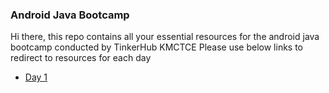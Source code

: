 ### Android Java Bootcamp
Hi there, this repo contains all your essential resources for the android java bootcamp conducted by TinkerHub KMCTCE
Please use below links to redirect to resources for each day
- [Day 1]('https://github.com/kariot/android-java-bootcamp/tree/day-1')
